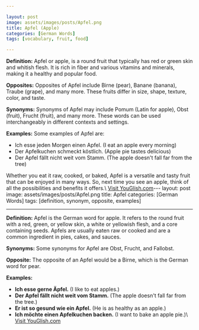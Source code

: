 ```yaml
---

layout: post
image: assets/images/posts/Apfel.png
title: Apfel (Apple) 
categories: [German Words]
tags: [vocabulary, fruit, food]

---
```


**Definition:** 
Apfel or apple, is a round fruit that typically has red or green skin and whitish flesh. It is rich in fiber and various vitamins and minerals, making it a healthy and popular food.

**Opposites:** 
Opposites of Apfel include Birne (pear), Banane (banana), Traube (grape), and many more. These fruits differ in size, shape, texture, color, and taste.

**Synonyms:** 
Synonyms of Apfel may include Pomum (Latin for apple), Obst (fruit), Frucht (fruit), and many more. These words can be used interchangeably in different contexts and settings.

**Examples:** 
Some examples of Apfel are:

- Ich esse jeden Morgen einen Apfel. (I eat an apple every morning)
- Der Apfelkuchen schmeckt köstlich. (Apple pie tastes delicious)
- Der Apfel fällt nicht weit vom Stamm. (The apple doesn't fall far from the tree)

Whether you eat it raw, cooked, or baked, Apfel is a versatile and tasty fruit that can be enjoyed in many ways. So, next time you see an apple, think of all the possibilities and benefits it offers.\ <a id="yg-widget-0" class="youglish-widget" data-query="Apfel" data-lang="german" data-components="8412" data-auto-start="0" data-bkg-color="theme_light" data-title="How%20to%20pronounce%20Apfel%20in%20German"  rel="nofollow" href="https://youglish.com">Visit YouGlish.com</a><script async src="https://youglish.com/public/emb/widget.js" charset="utf-8"></script>---
layout: post
image: assets/images/posts/Apfel.png
title: Apfel
categories: [German Words]
tags: [definition, synonym, opposite, examples]

---

**Definition:** Apfel is the German word for apple. It refers to the round fruit with a red, green, or yellow skin, a white or yellowish flesh, and a core containing seeds. Apfels are usually eaten raw or cooked and are a common ingredient in pies, cakes, and sauces.

**Synonyms:** Some synonyms for Apfel are Obst, Frucht, and Fallobst.

**Opposite:** The opposite of an Apfel would be a Birne, which is the German word for pear.

**Examples:**

- **Ich esse gerne Äpfel.** (I like to eat apples.)
- **Der Apfel fällt nicht weit vom Stamm.** (The apple doesn't fall far from the tree.)
- **Er ist so gesund wie ein Apfel.** (He is as healthy as an apple.)
- **Ich möchte einen Apfelkuchen backen.** (I want to bake an apple pie.)\ <a id="yg-widget-0" class="youglish-widget" data-query="Apfel" data-lang="german" data-components="8412" data-auto-start="0" data-bkg-color="theme_light" data-title="How%20to%20pronounce%20Apfel%20in%20German"  rel="nofollow" href="https://youglish.com">Visit YouGlish.com</a><script async src="https://youglish.com/public/emb/widget.js" charset="utf-8"></script>